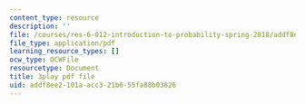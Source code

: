 ```yaml
---
content_type: resource
description: ''
file: /courses/res-6-012-introduction-to-probability-spring-2018/addf8ee2101aacc321b655fa88b03826_PaI-oaOBHKU.pdf
file_type: application/pdf
learning_resource_types: []
ocw_type: OCWFile
resourcetype: Document
title: 3play pdf file
uid: addf8ee2-101a-acc3-21b6-55fa88b03826
---
```

